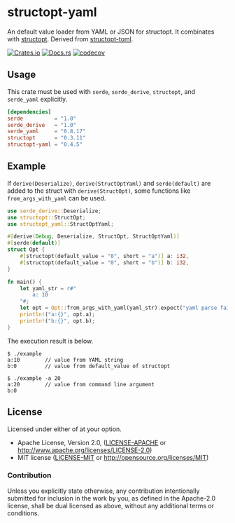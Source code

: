 # structopt-yaml

An default value loader from YAML or JSON for structopt. It combinates with [structopt](https://github.com/TeXitoi/structopt). Derived from [structopt-toml](https://github.com/dalance/structopt-toml).

[![Crates.io](https://img.shields.io/crates/v/structopt-yaml.svg)](https://crates.io/crates/structopt-yaml)
[![Docs.rs](https://docs.rs/structopt-yaml/badge.svg)](https://docs.rs/structopt-yaml)
[![codecov](https://codecov.io/gh/mstump/structopt-yaml/branch/master/graph/badge.svg)](https://codecov.io/gh/mstump/structopt-yaml)

## Usage

This crate must be used with `serde`, `serde_derive`, `structopt`, and `serde_yaml` explicitly.

```Cargo.toml
[dependencies]
serde          = "1.0"
serde_derive   = "1.0"
serde_yaml     = "0.8.17"
structopt      = "0.3.11"
structopt-yaml = "0.4.5"
```

## Example

If `derive(Deserialize)`, `derive(StructOptYaml)` and `serde(default)` are added to the struct with `derive(StructOpt)`, some functions like `from_args_with_yaml` can be used.

```rust
use serde_derive::Deserialize;
use structopt::StructOpt;
use structopt_yaml::StructOptYaml;

#[derive(Debug, Deserialize, StructOpt, StructOptYaml)]
#[serde(default)]
struct Opt {
    #[structopt(default_value = "0", short = "a")] a: i32,
    #[structopt(default_value = "0", short = "b")] b: i32,
}

fn main() {
    let yaml_str = r#"
        a: 10
    "#;
    let opt = Opt::from_args_with_yaml(yaml_str).expect("yaml parse failed");
    println!("a:{}", opt.a);
    println!("b:{}", opt.b);
}
```

The execution result is below.

```console
$ ./example
a:10        // value from YAML string
b:0         // value from default_value of structopt

$ ./example -a 20
a:20        // value from command line argument
b:0
```

## License

Licensed under either of at your option.

* Apache License, Version 2.0, ([LICENSE-APACHE](LICENSE-APACHE) or <http://www.apache.org/licenses/LICENSE-2.0>)
* MIT license ([LICENSE-MIT](LICENSE-MIT) or <http://opensource.org/licenses/MIT>)

### Contribution

Unless you explicitly state otherwise, any contribution intentionally
submitted for inclusion in the work by you, as defined in the Apache-2.0
license, shall be dual licensed as above, without any additional terms or
conditions.
